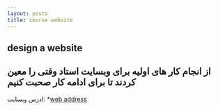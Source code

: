 ```yaml
---
layout: posts
title: course website
---
```

**design a website**
---
 از انجام کار های اولیه برای وبسایت استاد وقتی را معین کردند تا  برای ادامه کار صحبت کنیم
---
ادرس وبسایت:
*[web address](http://www.ahderakhshan.github.io/course_template/)
